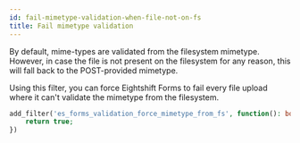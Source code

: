 ```yaml
---
id: fail-mimetype-validation-when-file-not-on-fs
title: Fail mimetype validation
---
```


By default, mime-types are validated from the filesystem mimetype. However, in case the file is not present on the filesystem for any reason, this will fall back to the POST-provided mimetype.

Using this filter, you can force Eightshift Forms to fail every file upload where it can't validate the mimetype from the filesystem.

```php
add_filter('es_forms_validation_force_mimetype_from_fs', function(): bool {
	return true;
})


